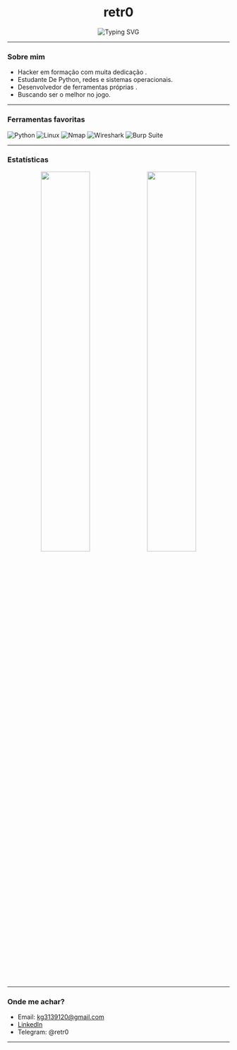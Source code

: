 <h1 align="center"> retr0</h1>
<p align="center">
  <img src="https://readme-typing-svg.demolab.com?font=Fira+Code&size=20&pause=1000&color=F70000&center=true&vCenter=true&width=435&lines=Underground+Cybersecurity+Student;Python+Lover+%7C+" alt="Typing SVG" />
</p>

---

### Sobre mim

- Hacker em formação com muita dedicação .
- Estudante De Python, redes e sistemas operacionais.
- Desenvolvedor de ferramentas próprias .
- Buscando ser o melhor no jogo.

---

### Ferramentas favoritas

![Python](https://img.shields.io/badge/-Python-05122A?style=flat&logo=python)
![Linux](https://img.shields.io/badge/-Linux-05122A?style=flat&logo=linux)
![Nmap](https://img.shields.io/badge/-Nmap-05122A?style=flat&logo=gnubash)
![Wireshark](https://img.shields.io/badge/-Wireshark-05122A?style=flat&logo=wireshark)
![Burp Suite](https://img.shields.io/badge/-Burp%20Suite-05122A?style=flat&logo=protonmail)

---

### Estatísticas

<p align="center">
  <img src="https://github-readme-stats.vercel.app/api?username=retr0x&show_icons=true&theme=tokyonight" width="47%"/>
  <img src="https://github-readme-stats.vercel.app/api/top-langs/?username=retr0x&layout=compact&theme=tokyonight" width="47%"/>
</p>

---

### Onde me achar?

- Email: kg3139120@gmail.com
- [LinkedIn](https://www.linkedin.com/in/kauan-thierre)
- Telegram: @retr0

---
